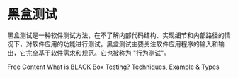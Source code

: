 # 黑盒测试

黑盒测试是一种软件测试方法，在不了解内部代码结构、实现细节和内部路径的情况下，对软件应用的功能进行测试。黑盒测试主要关注软件应用程序的输入和输出，它完全基于软件需求和规范。它也被称为 "行为测试"。

<ResourceGroupTitle>Free Content</ResourceGroupTitle>
<BadgeLink colorScheme='yellow' badgeText='Read' href='https://www.guru99.com/black-box-testing.html'>What is BLACK Box Testing? Techniques, Example & Types</BadgeLink>

